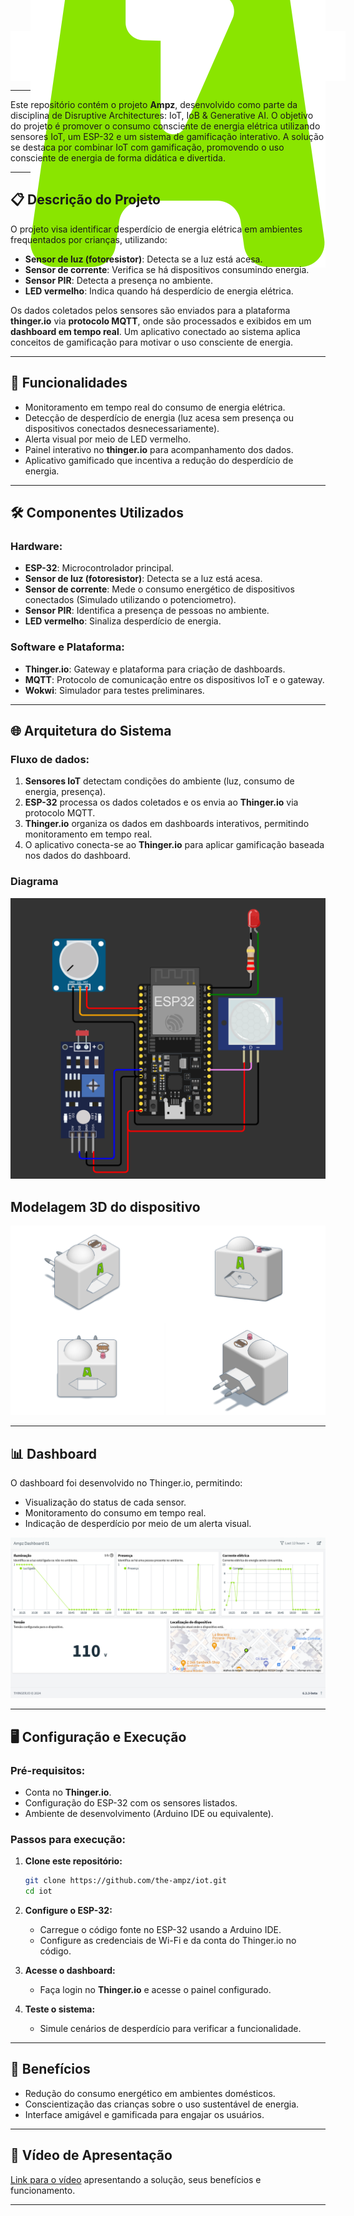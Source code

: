 <div style="height:48px;width:100%;background:white;display:flex;align-items:center;justify-content:center;padding:16px;">
    <img src=".github/logo.svg" alt="Ampz">
</div>

---

Este repositório contém o projeto **Ampz**, desenvolvido como parte da disciplina de Disruptive Architectures: IoT, IoB & Generative AI. O objetivo do projeto é promover o consumo consciente de energia elétrica utilizando sensores IoT, um ESP-32 e um sistema de gamificação interativo. A solução se destaca por combinar IoT com gamificação, promovendo o uso consciente de energia de forma didática e divertida.

---

## 📋 **Descrição do Projeto**  

O projeto visa identificar desperdício de energia elétrica em ambientes frequentados por crianças, utilizando:  
- **Sensor de luz (fotoresistor)**: Detecta se a luz está acesa.  
- **Sensor de corrente**: Verifica se há dispositivos consumindo energia.  
- **Sensor PIR**: Detecta a presença no ambiente.  
- **LED vermelho**: Indica quando há desperdício de energia elétrica.  

Os dados coletados pelos sensores são enviados para a plataforma **thinger.io** via **protocolo MQTT**, onde são processados e exibidos em um **dashboard em tempo real**. Um aplicativo conectado ao sistema aplica conceitos de gamificação para motivar o uso consciente de energia.  

---

## 🚀 **Funcionalidades**  

- Monitoramento em tempo real do consumo de energia elétrica.  
- Detecção de desperdício de energia (luz acesa sem presença ou dispositivos conectados desnecessariamente).  
- Alerta visual por meio de LED vermelho.  
- Painel interativo no **thinger.io** para acompanhamento dos dados.  
- Aplicativo gamificado que incentiva a redução do desperdício de energia.  

---

## 🛠️ **Componentes Utilizados**  

### **Hardware:**  
- **ESP-32**: Microcontrolador principal.  
- **Sensor de luz (fotoresistor)**: Detecta se a luz está acesa.  
- **Sensor de corrente**: Mede o consumo energético de dispositivos conectados (Simulado utilizando o potenciometro).
- **Sensor PIR**: Identifica a presença de pessoas no ambiente.  
- **LED vermelho**: Sinaliza desperdício de energia.  

### **Software e Plataforma:**  
- **Thinger.io**: Gateway e plataforma para criação de dashboards.  
- **MQTT**: Protocolo de comunicação entre os dispositivos IoT e o gateway.  
- **Wokwi**: Simulador para testes preliminares.

---

## 🌐 **Arquitetura do Sistema**  

### **Fluxo de dados:**  
1. **Sensores IoT** detectam condições do ambiente (luz, consumo de energia, presença).  
2. **ESP-32** processa os dados coletados e os envia ao **Thinger.io** via protocolo MQTT.  
3. **Thinger.io** organiza os dados em dashboards interativos, permitindo monitoramento em tempo real.  
4. O aplicativo conecta-se ao **Thinger.io** para aplicar gamificação baseada nos dados do dashboard.  

### Diagrama
![Diagrama do dispositivo](.github/diagram.png)

## Modelagem 3D do dispositivo
![Modelagem do dispositivo](.github/model.png)

---

## 📊 Dashboard

O dashboard foi desenvolvido no Thinger.io, permitindo:
- Visualização do status de cada sensor.
-  Monitoramento do consumo em tempo real.
-  Indicação de desperdício por meio de um alerta visual.

![Captura da dashboard](.github/dashboard.png)

---

## 🖥️ **Configuração e Execução**  

### **Pré-requisitos:**  
- Conta no **Thinger.io**.  
- Configuração do ESP-32 com os sensores listados.  
- Ambiente de desenvolvimento (Arduino IDE ou equivalente).  

### **Passos para execução:**  
1. **Clone este repositório:**  
   ```bash  
   git clone https://github.com/the-ampz/iot.git  
   cd iot
   ```  
2. **Configure o ESP-32:**  
   - Carregue o código fonte no ESP-32 usando a Arduino IDE.  
   - Configure as credenciais de Wi-Fi e da conta do Thinger.io no código.  

3. **Acesse o dashboard:**  
   - Faça login no **Thinger.io** e acesse o painel configurado.  

4. **Teste o sistema:**  
   - Simule cenários de desperdício para verificar a funcionalidade.  

---

## 🧠 **Benefícios**  

- Redução do consumo energético em ambientes domésticos.  
- Conscientização das crianças sobre o uso sustentável de energia.  
- Interface amigável e gamificada para engajar os usuários.  

---

## 🎥 **Vídeo de Apresentação**  

[Link para o vídeo](#) apresentando a solução, seus benefícios e funcionamento.  

---
